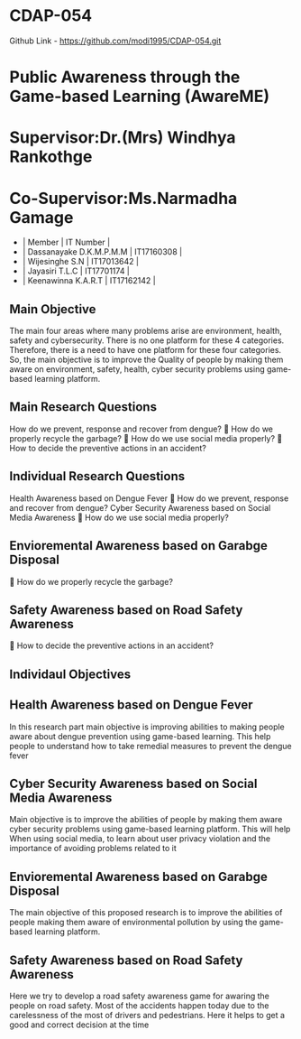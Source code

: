 # CDAP-054

Github Link - https://github.com/modi1995/CDAP-054.git

# Public Awareness through the Game-based Learning (AwareME)</h2>

# Supervisor:Dr.(Mrs) Windhya Rankothge
# Co-Supervisor:Ms.Narmadha Gamage
- | Member                   | IT Number  |
- | Dassanayake D.K.M.P.M.M    | IT17160308 |
- | Wijesinghe S.N             | IT17013642 |
- | Jayasiri T.L.C             | IT17701174 |
- | Keenawinna K.A.R.T         | IT17162142 |

## Main Objective
The main four areas where many problems arise are environment, health, safety and cybersecurity.
There is no one platform for these 4 categories. Therefore, there is a need to have one platform for these four categories.
So, the main objective is to improve the Quality of people by making them aware on environment, safety, health, cyber security problems using game-based learning platform.
## Main Research Questions
How do we prevent, response and recover from dengue? 
 How do we properly recycle the garbage?
 How do we use social media properly?
 How to decide the preventive actions in an accident?
## Individual Research Questions
Health Awareness based on Dengue Fever
 How do we prevent, response and recover from dengue?
Cyber Security Awareness based on Social Media Awareness
 How do we use social media properly?
## Envioremental Awareness based on Garabge Disposal
 How do we properly recycle the garbage?
 ## Safety Awareness based on Road Safety Awareness
 How to decide the preventive actions in an accident?
## Individaul Objectives
## Health Awareness based on Dengue Fever
In this research part main objective is improving abilities to making people aware about dengue prevention using game-based learning.
This help people to understand how to take remedial measures to prevent the dengue fever
## Cyber Security Awareness based on Social Media Awareness
Main objective is to improve the abilities of people by making them aware cyber security problems using game-based learning platform.
This will help When using social media, to learn about user privacy violation and the importance of avoiding problems related to it
## Envioremental Awareness based on Garabge Disposal
The main objective of this proposed research is to improve the abilities of people making them aware of environmental pollution by using the game-based learning platform.
## Safety Awareness based on Road Safety Awareness
Here we try to develop a road safety awareness game for awaring the people on road safety.
Most of the accidents happen today due to the carelessness of the most of drivers and pedestrians.
Here it helps to get a good and correct decision at the time

